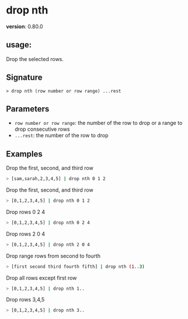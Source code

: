 # drop nth

**version**: 0.80.0

## **usage**:

Drop the selected rows.

## Signature

`> drop nth (row number or row range) ...rest`

## Parameters

- `row number or row range`: the number of the row to drop or a range to drop consecutive rows
- `...rest`: the number of the row to drop

## Examples

Drop the first, second, and third row

```bash
> [sam,sarah,2,3,4,5] | drop nth 0 1 2
```

Drop the first, second, and third row

```bash
> [0,1,2,3,4,5] | drop nth 0 1 2
```

Drop rows 0 2 4

```bash
> [0,1,2,3,4,5] | drop nth 0 2 4
```

Drop rows 2 0 4

```bash
> [0,1,2,3,4,5] | drop nth 2 0 4
```

Drop range rows from second to fourth

```bash
> [first second third fourth fifth] | drop nth (1..3)
```

Drop all rows except first row

```bash
> [0,1,2,3,4,5] | drop nth 1..
```

Drop rows 3,4,5

```bash
> [0,1,2,3,4,5] | drop nth 3..
```
